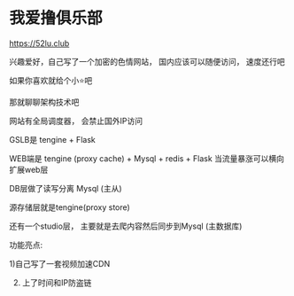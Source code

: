 # 我爱撸俱乐部
https://52lu.club

兴趣爱好，自己写了一个加密的色情网站， 国内应该可以随便访问， 速度还行吧

如果你喜欢就给个小⭐️吧

那就聊聊架构技术吧

网站有全局调度器， 会禁止国外IP访问

GSLB是 tengine + Flask

WEB端是 tengine (proxy cache) + Mysql + redis + Flask 当流量暴涨可以横向扩展web层

DB层做了读写分离 Mysql (主从)

源存储层就是tengine(proxy store)

还有一个studio层， 主要就是去爬内容然后同步到Mysql (主数据库)

功能亮点:

1)自己写了一套视频加速CDN

2) 上了时间和IP防盗链

